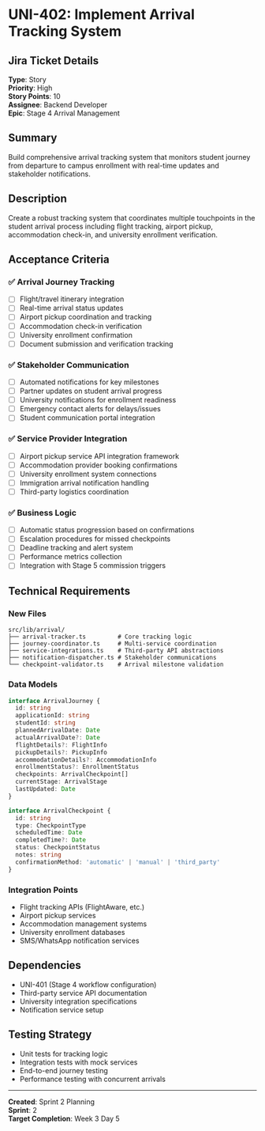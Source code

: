# UNI-402: Implement Arrival Tracking System

## Jira Ticket Details
**Type**: Story  
**Priority**: High  
**Story Points**: 10  
**Assignee**: Backend Developer  
**Epic**: Stage 4 Arrival Management  

## Summary
Build comprehensive arrival tracking system that monitors student journey from departure to campus enrollment with real-time updates and stakeholder notifications.

## Description
Create a robust tracking system that coordinates multiple touchpoints in the student arrival process including flight tracking, airport pickup, accommodation check-in, and university enrollment verification.

## Acceptance Criteria

### ✅ Arrival Journey Tracking
- [ ] Flight/travel itinerary integration
- [ ] Real-time arrival status updates
- [ ] Airport pickup coordination and tracking
- [ ] Accommodation check-in verification
- [ ] University enrollment confirmation
- [ ] Document submission and verification tracking

### ✅ Stakeholder Communication
- [ ] Automated notifications for key milestones
- [ ] Partner updates on student arrival progress
- [ ] University notifications for enrollment readiness
- [ ] Emergency contact alerts for delays/issues
- [ ] Student communication portal integration

### ✅ Service Provider Integration
- [ ] Airport pickup service API integration framework
- [ ] Accommodation provider booking confirmations
- [ ] University enrollment system connections
- [ ] Immigration arrival notification handling
- [ ] Third-party logistics coordination

### ✅ Business Logic
- [ ] Automatic status progression based on confirmations
- [ ] Escalation procedures for missed checkpoints
- [ ] Deadline tracking and alert system
- [ ] Performance metrics collection
- [ ] Integration with Stage 5 commission triggers

## Technical Requirements

### New Files
```
src/lib/arrival/
├── arrival-tracker.ts         # Core tracking logic
├── journey-coordinator.ts     # Multi-service coordination
├── service-integrations.ts    # Third-party API abstractions
├── notification-dispatcher.ts # Stakeholder communications
└── checkpoint-validator.ts    # Arrival milestone validation
```

### Data Models
```typescript
interface ArrivalJourney {
  id: string
  applicationId: string
  studentId: string
  plannedArrivalDate: Date
  actualArrivalDate?: Date
  flightDetails?: FlightInfo
  pickupDetails?: PickupInfo
  accommodationDetails?: AccommodationInfo
  enrollmentStatus?: EnrollmentStatus
  checkpoints: ArrivalCheckpoint[]
  currentStage: ArrivalStage
  lastUpdated: Date
}

interface ArrivalCheckpoint {
  id: string
  type: CheckpointType
  scheduledTime: Date
  completedTime?: Date
  status: CheckpointStatus
  notes: string
  confirmationMethod: 'automatic' | 'manual' | 'third_party'
}
```

### Integration Points
- Flight tracking APIs (FlightAware, etc.)
- Airport pickup services
- Accommodation management systems
- University enrollment databases
- SMS/WhatsApp notification services

## Dependencies
- UNI-401 (Stage 4 workflow configuration)
- Third-party service API documentation
- University integration specifications
- Notification service setup

## Testing Strategy
- Unit tests for tracking logic
- Integration tests with mock services
- End-to-end journey testing
- Performance testing with concurrent arrivals

---
**Created**: Sprint 2 Planning  
**Sprint**: 2  
**Target Completion**: Week 3 Day 5